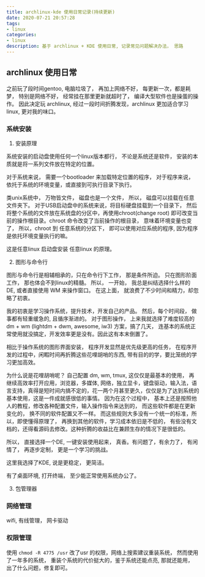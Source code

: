 ```yaml
---
title: archlinux-kde 使用日常记录(持续更新)
date: 2020-07-21 20:57:28
tags: 
- linux
categories: 
- linux
description: 基于 archlinux + KDE 使用日常, 记录常见问题解决办法， 思路
---
```


## archlinux 使用日常

之前玩了段时间gentoo, 电脑垃圾了， 再加上网络不好， 每更新一次，都是耗梦， 特别是网络不好， 经常挂在那里更新就超时了， 编译大型软件也是操蛋的操作。 
因此决定玩 archlinux, 经过一段时间折腾发现，archlinux 更加适合学习linux, 更对我的味口。 

### 系统安装

1. 安装原理

系统安装的启动盘使用任何一个linux版本都行， 不论是系统还是软件， 安装的本质就是将一系列文件放在特定的位置。

对于系统来说， 需要一个bootloader 来加载特定位置的程序， 对于程序来说， 依托于系统的环境变量，或直接到可执行目录下执行。

类unix系统中， 万物皆文件， 磁盘也是一个文件， 所以， 磁盘可以挂载在任意文件夹下。 对于USB启动盘中的系统来说，将目标硬盘挂载到一个目录下， 然后将整个系统的文件放在系统盘的分区中，再使用chroot(change root) 即可改变当前的操作根目录。chroot 命令改变了当前操作的根目录， 意味着环境变量也变了， 所以，chroot 到 任意系统的分区下， 即可以使用对应系统的程序, 因为程序是依托环境变量执行的嘛。

这是任意linux 启动盘安装 任意linux 的原理。

2. 图形与命令行

图形与命令行是相辅相承的，只在命令行下工作， 那是条件所迫。 只在图形阶面工作， 那也体会不到linux的精髓。
所以， 一开始， 我总是纠结选择什么样的 DE, 或者直接使用 WM 来操作窗口。 在这上面， 就浪费了不少时间和精力，却忽略了初衷。

我的初衷是学习操作系统，提升技术，开发自己的产品。 然后，每个时间段， 做事都有轻重缓急的, 且循序渐进的。 
对于图形操作， 上来我就选择了难度较高的 dm + wm (lightdm + dwm, awesome, iw3) 方案，搞了几天， 连基本的系统正常使用就没搞定，开发效率更是没有。因此这有本末倒置了。

相比于操作系统的图形界面安装， 程序开发显然是优先级更高的任务， 在程序开发的过程中，闲睱时间再折腾这些花哩胡哨的东西, 带有目的的学，要比笼统的学习更加高效。 

为什么说是花哩胡哨呢？ 自己配置 dm, wm, tmux, 这仅仅是最基本的使用， 再继续高效率打开应用，浏览器，多媒体, 网络，独立显卡，键盘驱动，输入法，语言支持，真得是短时间内搞不定的，花一两个月甚至更久，仅仅是为了达到系统的基本使用，这是一件成就感很低的事情。 因为在这个过程中， 基本上还是按照他人的教程，修改各种配置文件，输入操作指令来达到的， 而这些软件都是在更新变化的， 换不同的软件配置又不一样。 而这些规则大多没有一个统一的标准，所以，即使懂得原理了， 再换到其他的软件，学习成本依旧是不低的， 有些没有文档的，还得看源码去修改。这种折腾的收益比在兼顾生存的情况下是很低的。

所以， 直接选择一个DE, 一键安装使用起来， 真香。有问题了，有余力了， 有闲情了， 再逐步定制， 更是一个学习的挑战。 

这里我选择了KDE, 说是更稳定， 更简洁。 

有了桌面环境, 打开终端， 至少能正常使用系统办公了。 

3. 包管理器

### 网络管理

wifi, 有线管理， 网卡驱动

### 权限管理

使用 `chmod -R 4775 /usr` 改了usr 的权限，网络上搜索建议重装系统， 然而使用了一年多的系统， 重装个系统的代价挺大的，鉴于系统还能点亮, 那就还能用， 出了什么问题，修复即可。

